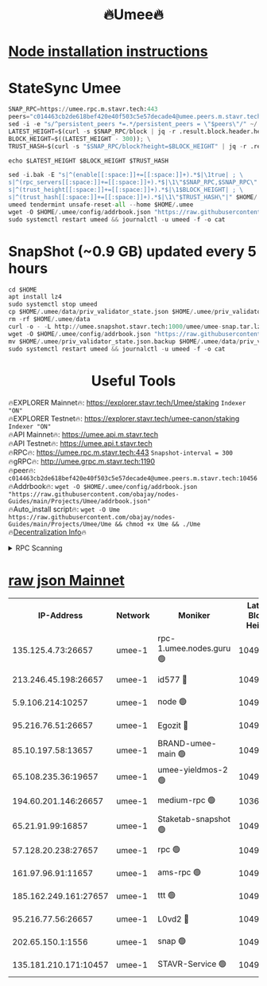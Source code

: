 <h1 align="center"> 🔥Umee🔥</h1>


[Node installation instructions](https://github.com/obajay/nodes-Guides/tree/main/Projects/Umee)
=
# StateSync Umee
```python
SNAP_RPC=https://umee.rpc.m.stavr.tech:443
peers="c014463cb2de618bef420e40f503c5e57decade4@umee.peers.m.stavr.tech:10456"
sed -i -e "s/^persistent_peers *=.*/persistent_peers = \"$peers\"/" ~/.umee/config/config.toml
LATEST_HEIGHT=$(curl -s $SNAP_RPC/block | jq -r .result.block.header.height); \
BLOCK_HEIGHT=$((LATEST_HEIGHT - 300)); \
TRUST_HASH=$(curl -s "$SNAP_RPC/block?height=$BLOCK_HEIGHT" | jq -r .result.block_id.hash)

echo $LATEST_HEIGHT $BLOCK_HEIGHT $TRUST_HASH

sed -i.bak -E "s|^(enable[[:space:]]+=[[:space:]]+).*$|\1true| ; \
s|^(rpc_servers[[:space:]]+=[[:space:]]+).*$|\1\"$SNAP_RPC,$SNAP_RPC\"| ; \
s|^(trust_height[[:space:]]+=[[:space:]]+).*$|\1$BLOCK_HEIGHT| ; \
s|^(trust_hash[[:space:]]+=[[:space:]]+).*$|\1\"$TRUST_HASH\"|" $HOME/.umee/config/config.toml
umeed tendermint unsafe-reset-all --home $HOME/.umee
wget -O $HOME/.umee/config/addrbook.json "https://raw.githubusercontent.com/obajay/nodes-Guides/main/Projects/Umee/addrbook.json"
sudo systemctl restart umeed && journalctl -u umeed -f -o cat
```
# SnapShot (~0.9 GB) updated every 5 hours
```python
cd $HOME
apt install lz4
sudo systemctl stop umeed
cp $HOME/.umee/data/priv_validator_state.json $HOME/.umee/priv_validator_state.json.backup
rm -rf $HOME/.umee/data
curl -o - -L http://umee.snapshot.stavr.tech:1000/umee/umee-snap.tar.lz4 | lz4 -c -d - | tar -x -C $HOME/.umee --strip-components 2
wget -O $HOME/.umee/config/addrbook.json "https://raw.githubusercontent.com/obajay/nodes-Guides/main/Projects/Umee/addrbook.json"
mv $HOME/.umee/priv_validator_state.json.backup $HOME/.umee/data/priv_validator_state.json
sudo systemctl restart umeed && journalctl -u umeed -f -o cat
```
 <h1 align="center"> Useful Tools</h1>

🔥EXPLORER Mainnet🔥:      https://explorer.stavr.tech/Umee/staking             `Indexer "ON"` \
🔥EXPLORER Testnet🔥:        https://explorer.stavr.tech/umee-canon/staking      `Indexer "ON"` \
🔥API Mainnet🔥:                   https://umee.api.m.stavr.tech \
🔥API Testnet🔥:                     https://umee.api.t.stavr.tech \
🔥RPC🔥:                           https://umee.rpc.m.stavr.tech:443                     `Snapshot-interval = 300` \
🔥gRPC🔥:                              http://umee.grpc.m.stavr.tech:1190 \
🔥peer🔥:                     `c014463cb2de618bef420e40f503c5e57decade4@umee.peers.m.stavr.tech:10456` \
🔥Addrbook🔥:    ```wget -O $HOME/.umee/config/addrbook.json "https://raw.githubusercontent.com/obajay/nodes-Guides/main/Projects/Umee/addrbook.json"``` \
🔥Auto_install script🔥: ```wget -O Ume https://raw.githubusercontent.com/obajay/nodes-Guides/main/Projects/Umee/Ume && chmod +x Ume && ./Ume``` \
🔥[Decentralization Info](https://github.com/obajay/StateSync-snapshots/tree/main/Projects/Umee/Decentralization)🔥

<details>
<summary>RPC Scanning</summary>

<h2 align="center"> We scan nodes in real time every 4 hours. And we provide the final result of RPC endpoints.
We cannot influence the operation of these nodes in any way. </h2>


```python
If Voting Power is higher than 0 --> then the Node is a validator of the network and may be subject to attack and be a potential threat to the chain.
```
```python
We marked such validators with a red symbol
```

</details>

[raw json Mainnet](https://rpc-check.umeem.stavr.tech/umeem/rpc-umeem-result.json)
=



<table><tr><th>IP-Address</th><th>Network</th><th>Moniker</th><th>Latest Block Height</th><th>Earliest Block Height</th><th>Catching Up</th><th>Tx Index</th><th>Voting Power</th><th>Scan Time</th></tr><tr><td>135.125.4.73:26657</td><td>umee-1</td><td>rpc-1.umee.nodes.guru 🟢</td><td>10491643</td><td>5167386</td><td>False</td><td>on</td><td>0</td><td>2024-02-07T21:03:03.938476226UTC</td></tr><tr><td>213.246.45.198:26657</td><td>umee-1</td><td>id577 🔴</td><td>10491629</td><td>7100001</td><td>False</td><td>on</td><td>35104877</td><td>2024-02-07T21:01:41.669208643UTC</td></tr><tr><td>5.9.106.214:10257</td><td>umee-1</td><td>node 🟢</td><td>10491639</td><td>7942001</td><td>False</td><td>on</td><td>0</td><td>2024-02-07T21:02:40.259539826UTC</td></tr><tr><td>95.216.76.51:26657</td><td>umee-1</td><td>Egozit 🔴</td><td>10491643</td><td>8262001</td><td>False</td><td>off</td><td>38439393</td><td>2024-02-07T21:03:03.608496797UTC</td></tr><tr><td>85.10.197.58:13657</td><td>umee-1</td><td>BRAND-umee-main 🟢</td><td>10491633</td><td>8427832</td><td>False</td><td>on</td><td>0</td><td>2024-02-07T21:02:01.472514400UTC</td></tr><tr><td>65.108.235.36:19657</td><td>umee-1</td><td>umee-yieldmos-2 🟢</td><td>10491622</td><td>9575548</td><td>False</td><td>on</td><td>0</td><td>2024-02-07T21:00:56.242646173UTC</td></tr><tr><td>194.60.201.146:26657</td><td>umee-1</td><td>medium-rpc 🟢</td><td>10368587</td><td>9984137</td><td>False</td><td>on</td><td>0</td><td>2024-02-07T21:01:51.007403388UTC</td></tr><tr><td>65.21.91.99:16857</td><td>umee-1</td><td>Staketab-snapshot 🟢</td><td>10491635</td><td>9992001</td><td>False</td><td>off</td><td>0</td><td>2024-02-07T21:02:14.130702584UTC</td></tr><tr><td>57.128.20.238:27657</td><td>umee-1</td><td>rpc 🟢</td><td>10491641</td><td>10337379</td><td>False</td><td>on</td><td>0</td><td>2024-02-07T21:02:48.928677842UTC</td></tr><tr><td>161.97.96.91:11657</td><td>umee-1</td><td>ams-rpc 🟢</td><td>10491647</td><td>10352001</td><td>False</td><td>on</td><td>0</td><td>2024-02-07T21:03:23.519727137UTC</td></tr><tr><td>185.162.249.161:27657</td><td>umee-1</td><td>ttt 🟢</td><td>10491637</td><td>10381617</td><td>False</td><td>on</td><td>0</td><td>2024-02-07T21:02:26.812578619UTC</td></tr><tr><td>95.216.77.56:26657</td><td>umee-1</td><td>L0vd2 🔴</td><td>10491646</td><td>10391646</td><td>False</td><td>off</td><td>37553488</td><td>2024-02-07T21:03:21.162362165UTC</td></tr><tr><td>202.65.150.1:1556</td><td>umee-1</td><td>snap 🟢</td><td>10491639</td><td>10486066</td><td>False</td><td>on</td><td>0</td><td>2024-02-07T21:02:37.913388103UTC</td></tr><tr><td>135.181.210.171:10457</td><td>umee-1</td><td>STAVR-Service 🟢</td><td>10491645</td><td>10490001</td><td>False</td><td>on</td><td>0</td><td>2024-02-07T21:03:10.517352679UTC</td></tr></table>
